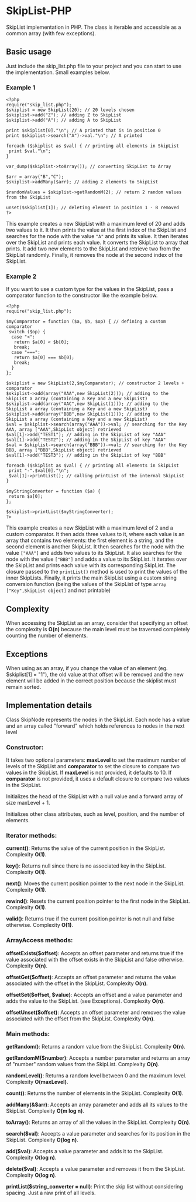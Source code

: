 # SkipList-PHP
SkipList implementation in PHP. The class is iterable and accessible as a common array (with few exceptions).

## Basic usage
Just include the skip_list.php file to your project and you can start to use the implementation. Small examples below.

### Example 1
```
<?php
require("skip_list.php");
$skiplist = new SkipList(20); // 20 levels chosen
$skiplist->add("Z"); // adding Z to SkipList
$skiplist->add("A"); // adding A to SkipList

print $skiplist[0]."\n"; // A printed that is in position 0
print $skiplist->search("A")->val."\n"; // A printed

foreach ($skiplist as $val) { // printing all elements in SkipList
 print $val."\n";
}

var_dump($skiplist->toArray()); // converting SkipList to Array

$arr = array("B","C");
$skiplist->addMany($arr); // adding 2 elements to SkipList

$randomValues = $skiplist->getRandomM(2); // return 2 random values from the SkipList

unset($skiplist[1]); // deleting element in position 1 - B removed
?>
```
This example creates a new SkipList with a maximum level of 20 and adds two values to it. It then prints the value at the first index of the SkipList and searches for the node with the value `"A"` and prints its value. It then iterates over the SkipList and prints each value. It converts the SkipList to array that prints. It add two new elements to the SkipList and retrieve two from the SkipList randomly. Finally, it removes the node at the second index of the SkipList.

### Example 2

If you want to use a custom type for the values in the SkipList, pass a comparator function to the constructor like the example below.
```
<?php
require("skip_list.php");

$myComparator = function ($a, $b, $op) { // defining a custom comparator
 switch ($op) {
  case "<":
   return $a[0] < $b[0];
   break;
  case "===":
   return $a[0] === $b[0];
   break;
  }
};

$skiplist = new SkipList(2,$myComparator); // constructor 2 levels + comparator
$skiplist->add(array("AAA",new SkipList(2))); // adding to the SkipList a array (containing a Key and a new SkipList)
$skiplist->add(array("AAC",new SkipList(1))); // adding to the SkipList a array (containing a Key and a new SkipList)
$skiplist->add(array("BBB",new SkipList(1))); // adding to the SkipList a array (containing a Key and a new SkipList)
$val = $skiplist->search(array("AAA"))->val; // searching for the Key AAA, array ["AAA",SkipList object] retrieved
$val[1]->add("TEST1"); // adding in the SkipList of key "AAA"
$val[1]->add("TEST2"); // adding in the SkipList of key "AAA"
$val = $skiplist->search(array("BBB"))->val; // searching for the Key BBB, array ["BBB",SkipList object] retrieved
$val[1]->add("TEST3"); // adding in the SkipList of key "BBB"

foreach ($skiplist as $val) { // printing all elements in SkipList
 print "-".$val[0]."\n";
 $val[1]->printList(); // calling printList of the internal SkipList
}

$myStringConverter = function ($a) {
 return $a[0];
};

$skiplist->printList($myStringConverter);
?>
```
This example creates a new SkipList with a maximum level of 2 and a custom comparator. It then adds three values to it, where each value is an array that contains two elements: the first element is a string, and the second element is another SkipList. It then searches for the node with the value `["AAA"]` and adds two values to its SkipList. It also searches for the node with the value `["BBB"]` and adds a value to its SkipList. It iterates over the SkipList and prints each value with its corresponding SkipList. The closure passed to the `printList()` method is used to print the values of the inner SkipLists. Finally, it prints the main SkipList using a custom string conversion function (being the values of the SkipList of type `array ["Key",SkipList object]` and not printable)

## Complexity
When accessing the SkipList as an array, consider that specifying an offset the complexity is **O(n)** because the main level must be traversed completely counting the number of elements.

## Exceptions
When using as an array, if you change the value of an element (eg. $skiplist[1] = "1"), the old value at that offset will be removed and the new element will be added in the correct position because the skiplist must remain sorted.

## Implementation details
Class SkipNode represents the nodes in the SkipList. Each node has a value and an array called "forward" which holds references to nodes in the next level

### Constructor:
It takes two optional parameters: **maxLevel** to set the maximum number of levels of the SkipList and **comparator** to set the closure to compare two values in the SkipList. If **maxLevel** is not provided, it defaults to 10. If **comparator** is not provided, it uses a default closure to compare two values in the SkipList.

Initializes the head of the SkipList with a null value and a forward array of size maxLevel + 1.

Initializes other class attributes, such as level, position, and the number of elements.

### Iterator methods:
**current()**: Returns the value of the current position in the SkipList. Complexity **O(1)**.

**key()**: Returns null since there is no associated key in the SkipList. Complexity **O(1)**.

**next()**: Moves the current position pointer to the next node in the SkipList. Complexity **O(1)**.

**rewind()**: Resets the current position pointer to the first node in the SkipList. Complexity **O(1)**.

**valid()**: Returns true if the current position pointer is not null and false otherwise. Complexity **O(1)**.


### ArrayAccess methods:
**offsetExists($offset)**: Accepts an offset parameter and returns true if the value associated with the offset exists in the SkipList and false otherwise. Complexity **O(n)**.

**offsetGet($offset)**: Accepts an offset parameter and returns the value associated with the offset in the SkipList. Complexity **O(n)**.

**offsetSet($offset, $value)**: Accepts an offset and a value parameter and adds the value to the SkipList. (see Exceptions). Complexity **O(n)**.

**offsetUnset($offset)**: Accepts an offset parameter and removes the value associated with the offset from the SkipList. Complexity **O(n)**.


### Main methods:
**getRandom()**: Returns a random value from the SkipList. Complexity **O(n)**.

**getRandomM($number)**: Accepts a number parameter and returns an array of "number" random values from the SkipList. Complexity **O(n)**.

**randomLevel()**: Returns a random level between 0 and the maximum level. Complexity **O(maxLevel)**.

**count()**: Returns the number of elements in the SkipList. Complexity **O(1)**.

**addMany(&$arr)**: Accepts an array parameter and adds all its values to the SkipList. Complexity **O(m log n)**.

**toArray()**: Returns an array of all the values in the SkipList. Complexity **O(n)**.

**search($val)**: Accepts a value parameter and searches for its position in the SkipList. Complexity **O(log n)**.

**add($val)**: Accepts a value parameter and adds it to the SkipList. Complexity **O(log n)**.

**delete($val)**: Accepts a value parameter and removes it from the SkipList. Complexity **O(log n)**.

**printList($string_converter = null)**: Print the skip list without considering spacing. Just a raw print of all levels.
